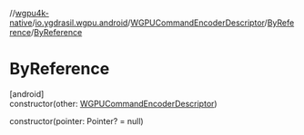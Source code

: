 //[wgpu4k-native](../../../../index.md)/[io.ygdrasil.wgpu.android](../../index.md)/[WGPUCommandEncoderDescriptor](../index.md)/[ByReference](index.md)/[ByReference](-by-reference.md)

# ByReference

[android]\
constructor(other: [WGPUCommandEncoderDescriptor](../index.md))

constructor(pointer: Pointer? = null)